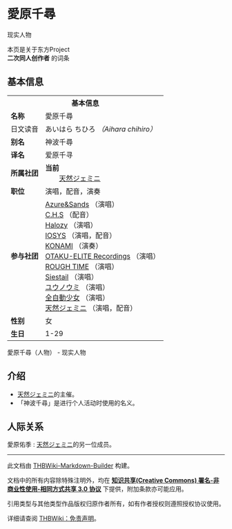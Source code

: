 # 愛原千尋

<!-- source html: G:\repos\THBWiki-Markdown-Builder\THBWikiMarkdown\Temp\main\b\be\ns0%3A%E6%84%9B%E5%8E%9F%E5%8D%83%E5%B0%8B.html -->

现实人物

本页是关于东方Project  
 **二次同人创作者** 的词条
## 基本信息

<table><tbody><tr><th colspan="3">基本信息</th></tr><tr><td class="label"><b>名称</b></td><td> 愛原千尋 </td></tr><tr><td class="label">日文读音</td><td> あいはら ちひろ <i>（Aihara chihiro）</i> </td></tr><tr><td class="label"><b>别名</b></td><td>神波千尋</td></tr><tr><td class="label"><b>译名</b></td><td>爱原千寻</td></tr><tr><td class="label"><b>所属社团</b></td><td><b>当前</b><div style="margin-left:2em;"><a href="./天然ジェミニ.md" title="天然ジェミニ">天然ジェミニ</a></div></td></tr><tr><td class="label"><b>职位</b></td><td>演唱，配音，演奏</td></tr><tr><td class="label"><b>参与社团</b></td><td><a href="./Azure&Sands.md" title="Azure&amp;Sands">Azure&amp;Sands</a> （演唱）<br><a href="./C.H.S.md" title="C.H.S">C.H.S</a> （配音）<br><a href="./Halozy.md" title="Halozy">Halozy</a> （演唱）<br><a href="./IOSYS.md" title="IOSYS">IOSYS</a> （演唱，配音）<br><a href="./KONAMI.md" title="KONAMI">KONAMI</a> （演奏）<br><a href="./OTAKU-ELITE_Recordings.md" title="OTAKU-ELITE Recordings">OTAKU-ELITE Recordings</a> （演唱）<br><a href="./ROUGH_TIME.md" title="ROUGH TIME">ROUGH TIME</a> （演唱）<br><a href="./Siestail.md" title="Siestail">Siestail</a> （演唱）<br><a href="./ユウノウミ.md" title="ユウノウミ">ユウノウミ</a> （演唱）<br><a href="./全自動少女.md" title="全自動少女">全自動少女</a> （演唱）<br><a href="./天然ジェミニ.md" title="天然ジェミニ">天然ジェミニ</a> （演唱，配音）</td></tr><tr><td class="label"><b>性别</b></td><td>女</td></tr><tr><td class="label"><b>生日</b></td><td>1-29</td></tr></tbody></table>

愛原千尋（人物） - 现实人物
## 介绍
- [天然ジェミニ](./天然ジェミニ.md)的主催。
- 「神波千尋」是进行个人活动时使用的名义。

## 人际关系
愛原佑季
: [天然ジェミニ](./天然ジェミニ.md)的另一位成员。





---

此文档由 [THBWiki-Markdown-Builder](https://github.com/Delsin-Yu/THBWiki-Markdown-Builder) 构建。

文档中的所有内容除特殊注明外，均在 [**知识共享(Creative Commons) 署名-非商业性使用-相同方式共享 3.0 协议**](https://creativecommons.org/licenses/by-sa/3.0/deed.zh-hans) 下提供，附加条款亦可能应用。

引用类型与其他类型作品版权归原作者所有，如有作者授权则遵照授权协议使用。

详细请查阅 [THBWiki：免责声明](https://thbwiki.cc/THBWiki:%E5%85%8D%E8%B4%A3%E5%A3%B0%E6%98%8E)。

